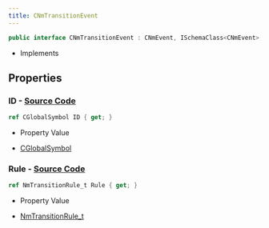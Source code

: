 ```yaml
---
title: CNmTransitionEvent
---
```


```csharp
public interface CNmTransitionEvent : CNmEvent, ISchemaClass<CNmEvent>, ISchemaClass<CNmTransitionEvent>, ISchemaField, ISchemaClass, INativeHandle
```

- Implements

## Properties

### **ID** - [Source Code](https://github.com/swiftly-solution/swiftlys2/blob/main/managed/src/SwiftlyS2.Generated/Schemas/Interfaces/CNmTransitionEvent.cs#L18)

```csharp
ref CGlobalSymbol ID { get; }
```

- Property Value

- [CGlobalSymbol](/docs/api/shared/natives/cglobalsymbol)

### **Rule** - [Source Code](https://github.com/swiftly-solution/swiftlys2/blob/main/managed/src/SwiftlyS2.Generated/Schemas/Interfaces/CNmTransitionEvent.cs#L16)

```csharp
ref NmTransitionRule_t Rule { get; }
```

- Property Value

- [NmTransitionRule_t](/docs/api/shared/schemadefinitions/nmtransitionrule_t)


